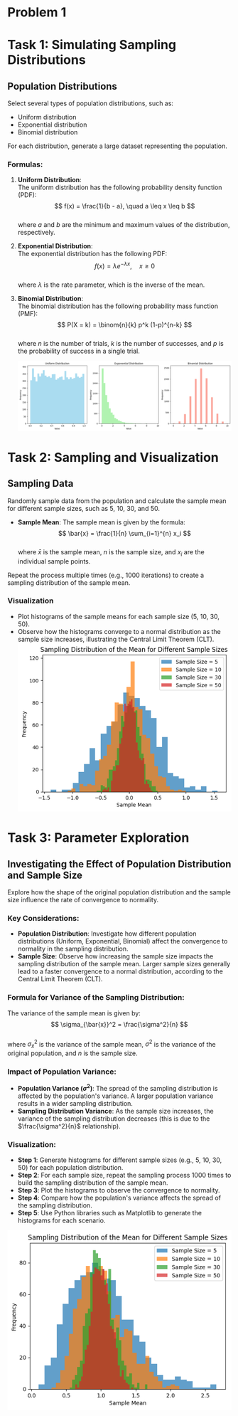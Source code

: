 # Problem 1

# Task 1: Simulating Sampling Distributions

## Population Distributions

Select several types of population distributions, such as:

- Uniform distribution
- Exponential distribution
- Binomial distribution

For each distribution, generate a large dataset representing the population.

### Formulas:

1. **Uniform Distribution**:  
   The uniform distribution has the following probability density function (PDF):  
   $$ f(x) = \frac{1}{b - a}, \quad a \leq x \leq b $$  
   where $a$ and $b$ are the minimum and maximum values of the distribution, respectively.

2. **Exponential Distribution**:  
   The exponential distribution has the following PDF:  
   $$ f(x) = \lambda e^{-\lambda x}, \quad x \geq 0 $$  
   where $\lambda$ is the rate parameter, which is the inverse of the mean.

3. **Binomial Distribution**:  
   The binomial distribution has the following probability mass function (PMF):  
   $$ P(X = k) = \binom{n}{k} p^k (1-p)^{n-k} $$  
   where $n$ is the number of trials, $k$ is the number of successes, and $p$ is the probability of success in a single trial.

   ![alt text](image-2.png)

# Task 2: Sampling and Visualization

## Sampling Data

Randomly sample data from the population and calculate the sample mean for different sample sizes, such as 5, 10, 30, and 50.

- **Sample Mean**: The sample mean is given by the formula:  
  $$ \bar{x} = \frac{1}{n} \sum_{i=1}^{n} x_i $$  
  where $\bar{x}$ is the sample mean, $n$ is the sample size, and $x_i$ are the individual sample points.

Repeat the process multiple times (e.g., 1000 iterations) to create a sampling distribution of the sample mean.

### Visualization

- Plot histograms of the sample means for each sample size (5, 10, 30, 50).
- Observe how the histograms converge to a normal distribution as the sample size increases, illustrating the Central Limit Theorem (CLT).
![alt text](image-1.png)

# Task 3: Parameter Exploration

## Investigating the Effect of Population Distribution and Sample Size

Explore how the shape of the original population distribution and the sample size influence the rate of convergence to normality.

### Key Considerations:
- **Population Distribution**: Investigate how different population distributions (Uniform, Exponential, Binomial) affect the convergence to normality in the sampling distribution.
- **Sample Size**: Observe how increasing the sample size impacts the sampling distribution of the sample mean. Larger sample sizes generally lead to a faster convergence to a normal distribution, according to the Central Limit Theorem (CLT).

### Formula for Variance of the Sampling Distribution:
The variance of the sample mean is given by:  
$$ \sigma_{\bar{x}}^2 = \frac{\sigma^2}{n} $$  
where $\sigma_{\bar{x}}^2$ is the variance of the sample mean, $\sigma^2$ is the variance of the original population, and $n$ is the sample size.

### Impact of Population Variance:
- **Population Variance ($\sigma^2$)**: The spread of the sampling distribution is affected by the population's variance. A larger population variance results in a wider sampling distribution.
- **Sampling Distribution Variance**: As the sample size increases, the variance of the sampling distribution decreases (this is due to the $\frac{\sigma^2}{n}$ relationship).

### Visualization:
- **Step 1**: Generate histograms for different sample sizes (e.g., 5, 10, 30, 50) for each population distribution. 
- **Step 2**: For each sample size, repeat the sampling process 1000 times to build the sampling distribution of the sample mean.
- **Step 3**: Plot the histograms to observe the convergence to normality.
- **Step 4**: Compare how the population's variance affects the spread of the sampling distribution.
- **Step 5**: Use Python libraries such as Matplotlib to generate the histograms for each scenario.

![alt text](image.png)
